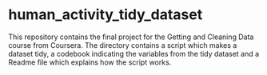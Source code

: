 # human_activity_tidy_dataset
This repository contains the final project for the Getting and Cleaning Data course from Coursera. The directory contains a script which makes a dataset tidy, a codebook indicating the variables from the tidy dataset and a Readme file which explains how the script works.
